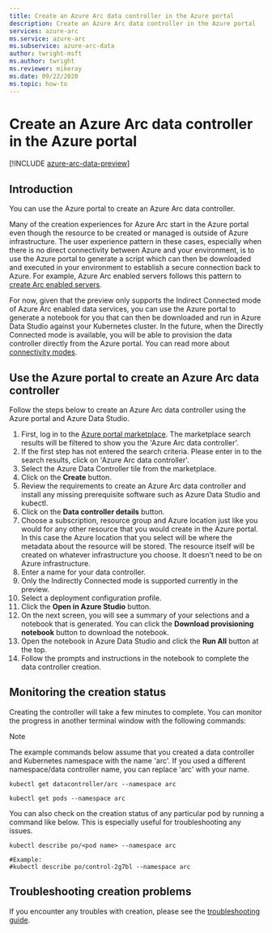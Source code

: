 ```yaml
---
title: Create an Azure Arc data controller in the Azure portal
description: Create an Azure Arc data controller in the Azure portal
services: azure-arc
ms.service: azure-arc
ms.subservice: azure-arc-data
author: twright-msft
ms.author: twright
ms.reviewer: mikeray
ms.date: 09/22/2020
ms.topic: how-to
---
```


# Create an Azure Arc data controller in the Azure portal

[!INCLUDE [azure-arc-data-preview](../../../includes/azure-arc-data-preview.md)]

## Introduction

You can use the Azure portal to create an Azure Arc data controller.

Many of the creation experiences for Azure Arc start in the Azure portal even though the resource to be created or managed is outside of Azure infrastructure. The user experience pattern in these cases, especially when there is no direct connectivity between Azure and your environment, is to use the Azure portal to generate a script which can then be downloaded and executed in your environment to establish a secure connection back to Azure. For example, Azure Arc enabled servers follows this pattern to [create Arc enabled servers](/azure-arc/servers/onboard-portal).

For now, given that the preview only supports the Indirect Connected mode of Azure Arc enabled data services, you can use the Azure portal to generate a notebook for you that can then be downloaded and run in Azure Data Studio against your Kubernetes cluster. In the future, when the Directly Connected mode is available, you will be able to provision the data controller directly from the Azure portal. You can read more about [connectivity modes](connectivity.md).

## Use the Azure portal to create an Azure Arc data controller

Follow the steps below to create an Azure Arc data controller using the Azure portal and Azure Data Studio.

1. First, log in to the [Azure portal marketplace](https://ms.portal.azure.com/#blade/Microsoft_Azure_Marketplace/MarketplaceOffersBlade/selectedMenuItemId/home/searchQuery/azure%20arc%20data%20controller).  The marketplace search results will be filtered to show you the 'Azure Arc data controller'.
2. If the first step has not entered the search criteria. Please enter in to the search results, click on 'Azure Arc data controller'.
3. Select the Azure Data Controller tile from the marketplace.
4. Click on the **Create** button.
5. Review the requirements to create an Azure Arc data controller and install any missing prerequisite software such as Azure Data Studio and kubectl.
6. Click on the **Data controller details** button.
7. Choose a subscription, resource group and Azure location just like you would for any other resource that you would create in the Azure portal. In this case the Azure location that you select will be where the metadata about the resource will be stored.  The resource itself will be created on whatever infrastructure you choose. It doesn't need to be on Azure infrastructure.
8. Enter a name for your data controller.
9. Only the Indirectly Connected mode is supported currently in the preview.
10. Select a deployment configuration profile.
11. Click the **Open in Azure Studio** button.
12. On the next screen, you will see a summary of your selections and a notebook that is generated.  You can click the **Download provisioning notebook** button to download the notebook.
13. Open the notebook in Azure Data Studio and click the **Run All** button at the top.
14. Follow the prompts and instructions in the notebook to complete the data controller creation.

## Monitoring the creation status

Creating the controller will take a few minutes to complete. You can monitor the progress in another terminal window with the following commands:

> [!NOTE]
>  The example commands below assume that you created a data controller and Kubernetes namespace with the name 'arc'.  If you used a different namespace/data controller name, you can replace 'arc' with your name.

```console
kubectl get datacontroller/arc --namespace arc
```

```console
kubectl get pods --namespace arc
```

You can also check on the creation status of any particular pod by running a command like below.  This is especially useful for troubleshooting any issues.

```console
kubectl describe po/<pod name> --namespace arc

#Example:
#kubectl describe po/control-2g7bl --namespace arc
```

## Troubleshooting creation problems

If you encounter any troubles with creation, please see the [troubleshooting guide](troubleshoot-guide.md).
